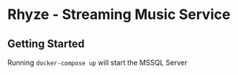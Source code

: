 # Rhyze - Streaming Music Service

## Getting Started

Running `docker-compose up` will start the MSSQL Server
